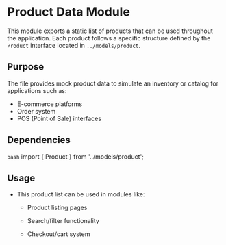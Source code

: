 #  Product Data Module

This module exports a static list of products that can be used throughout the application. Each product follows a specific structure defined by the `Product` interface located in `../models/product`.

## Purpose
The file provides mock product data to simulate an inventory or catalog for applications such as:
- E-commerce platforms
- Order system
- POS (Point of Sale) interfaces

##  Dependencies
  ```bash```
    import { Product } from '../models/product';

## Usage
- This product list can be used in modules like:

    - Product listing pages

    - Search/filter functionality

    - Checkout/cart system




